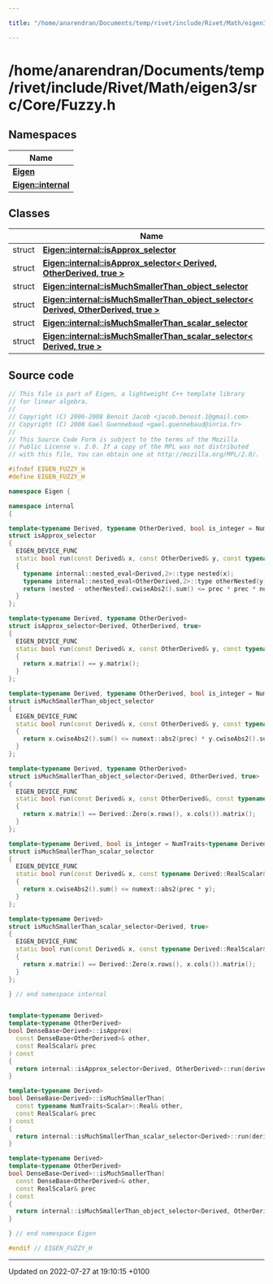 ```yaml
---

title: "/home/anarendran/Documents/temp/rivet/include/Rivet/Math/eigen3/src/Core/Fuzzy.h"

---
```


# /home/anarendran/Documents/temp/rivet/include/Rivet/Math/eigen3/src/Core/Fuzzy.h



## Namespaces

| Name           |
| -------------- |
| **[Eigen](http://example.org/namespaces/namespaceeigen/)**  |
| **[Eigen::internal](http://example.org/namespaces/namespaceeigen_1_1internal/)**  |

## Classes

|                | Name           |
| -------------- | -------------- |
| struct | **[Eigen::internal::isApprox_selector](http://example.org/classes/structeigen_1_1internal_1_1isapprox__selector/)**  |
| struct | **[Eigen::internal::isApprox_selector< Derived, OtherDerived, true >](http://example.org/classes/structeigen_1_1internal_1_1isapprox__selector_3_01derived_00_01otherderived_00_01true_01_4/)**  |
| struct | **[Eigen::internal::isMuchSmallerThan_object_selector](http://example.org/classes/structeigen_1_1internal_1_1ismuchsmallerthan__object__selector/)**  |
| struct | **[Eigen::internal::isMuchSmallerThan_object_selector< Derived, OtherDerived, true >](http://example.org/classes/structeigen_1_1internal_1_1ismuchsmallerthan__object__selector_3_01derived_00_01otherderived_00_01true_01_4/)**  |
| struct | **[Eigen::internal::isMuchSmallerThan_scalar_selector](http://example.org/classes/structeigen_1_1internal_1_1ismuchsmallerthan__scalar__selector/)**  |
| struct | **[Eigen::internal::isMuchSmallerThan_scalar_selector< Derived, true >](http://example.org/classes/structeigen_1_1internal_1_1ismuchsmallerthan__scalar__selector_3_01derived_00_01true_01_4/)**  |




## Source code

```cpp
// This file is part of Eigen, a lightweight C++ template library
// for linear algebra.
//
// Copyright (C) 2006-2008 Benoit Jacob <jacob.benoit.1@gmail.com>
// Copyright (C) 2008 Gael Guennebaud <gael.guennebaud@inria.fr>
//
// This Source Code Form is subject to the terms of the Mozilla
// Public License v. 2.0. If a copy of the MPL was not distributed
// with this file, You can obtain one at http://mozilla.org/MPL/2.0/.

#ifndef EIGEN_FUZZY_H
#define EIGEN_FUZZY_H

namespace Eigen { 

namespace internal
{

template<typename Derived, typename OtherDerived, bool is_integer = NumTraits<typename Derived::Scalar>::IsInteger>
struct isApprox_selector
{
  EIGEN_DEVICE_FUNC
  static bool run(const Derived& x, const OtherDerived& y, const typename Derived::RealScalar& prec)
  {
    typename internal::nested_eval<Derived,2>::type nested(x);
    typename internal::nested_eval<OtherDerived,2>::type otherNested(y);
    return (nested - otherNested).cwiseAbs2().sum() <= prec * prec * numext::mini(nested.cwiseAbs2().sum(), otherNested.cwiseAbs2().sum());
  }
};

template<typename Derived, typename OtherDerived>
struct isApprox_selector<Derived, OtherDerived, true>
{
  EIGEN_DEVICE_FUNC
  static bool run(const Derived& x, const OtherDerived& y, const typename Derived::RealScalar&)
  {
    return x.matrix() == y.matrix();
  }
};

template<typename Derived, typename OtherDerived, bool is_integer = NumTraits<typename Derived::Scalar>::IsInteger>
struct isMuchSmallerThan_object_selector
{
  EIGEN_DEVICE_FUNC
  static bool run(const Derived& x, const OtherDerived& y, const typename Derived::RealScalar& prec)
  {
    return x.cwiseAbs2().sum() <= numext::abs2(prec) * y.cwiseAbs2().sum();
  }
};

template<typename Derived, typename OtherDerived>
struct isMuchSmallerThan_object_selector<Derived, OtherDerived, true>
{
  EIGEN_DEVICE_FUNC
  static bool run(const Derived& x, const OtherDerived&, const typename Derived::RealScalar&)
  {
    return x.matrix() == Derived::Zero(x.rows(), x.cols()).matrix();
  }
};

template<typename Derived, bool is_integer = NumTraits<typename Derived::Scalar>::IsInteger>
struct isMuchSmallerThan_scalar_selector
{
  EIGEN_DEVICE_FUNC
  static bool run(const Derived& x, const typename Derived::RealScalar& y, const typename Derived::RealScalar& prec)
  {
    return x.cwiseAbs2().sum() <= numext::abs2(prec * y);
  }
};

template<typename Derived>
struct isMuchSmallerThan_scalar_selector<Derived, true>
{
  EIGEN_DEVICE_FUNC
  static bool run(const Derived& x, const typename Derived::RealScalar&, const typename Derived::RealScalar&)
  {
    return x.matrix() == Derived::Zero(x.rows(), x.cols()).matrix();
  }
};

} // end namespace internal


template<typename Derived>
template<typename OtherDerived>
bool DenseBase<Derived>::isApprox(
  const DenseBase<OtherDerived>& other,
  const RealScalar& prec
) const
{
  return internal::isApprox_selector<Derived, OtherDerived>::run(derived(), other.derived(), prec);
}

template<typename Derived>
bool DenseBase<Derived>::isMuchSmallerThan(
  const typename NumTraits<Scalar>::Real& other,
  const RealScalar& prec
) const
{
  return internal::isMuchSmallerThan_scalar_selector<Derived>::run(derived(), other, prec);
}

template<typename Derived>
template<typename OtherDerived>
bool DenseBase<Derived>::isMuchSmallerThan(
  const DenseBase<OtherDerived>& other,
  const RealScalar& prec
) const
{
  return internal::isMuchSmallerThan_object_selector<Derived, OtherDerived>::run(derived(), other.derived(), prec);
}

} // end namespace Eigen

#endif // EIGEN_FUZZY_H
```


-------------------------------

Updated on 2022-07-27 at 19:10:15 +0100
